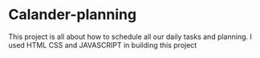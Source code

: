 # Calander-planning
This project is all about how to schedule all our daily tasks and planning. I used HTML CSS and JAVASCRIPT in building this project
